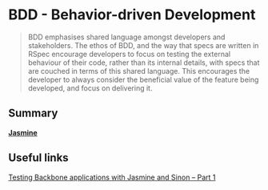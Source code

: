 # BDD - Behavior-driven Development

> BDD emphasises shared language amongst developers and stakeholders. The ethos of BDD, and the way that specs are written in RSpec encourage developers to focus on testing the external behaviour of their code, rather than its internal details, with specs that are couched in terms of this shared language. This encourages the developer to always consider the beneficial value of the feature being developed, and focus on delivering it.

## Summary

**[Jasmine](./jasmine)**


## Useful links

[Testing Backbone applications with Jasmine and Sinon – Part 1](http://tinnedfruit.com/2011/03/03/testing-backbone-apps-with-jasmine-sinon.html)
